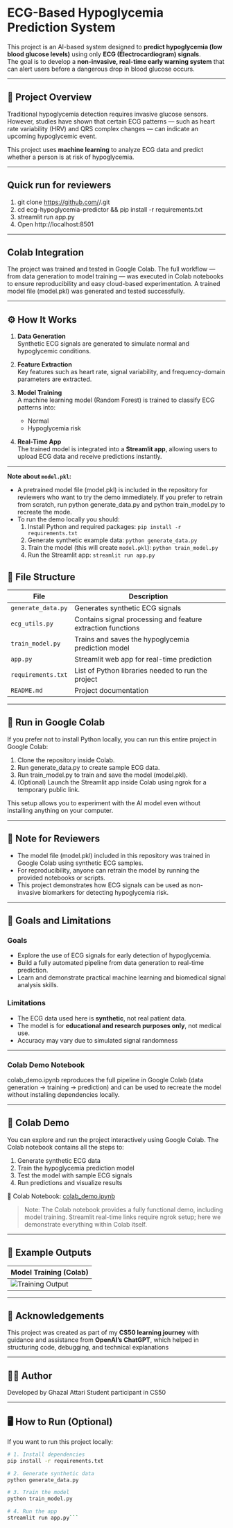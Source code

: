 # ECG-Based Hypoglycemia Prediction System

This project is an AI-based system designed to **predict hypoglycemia (low blood glucose levels)** using only **ECG (Electrocardiogram) signals**.  
The goal is to develop a **non-invasive, real-time early warning system** that can alert users before a dangerous drop in blood glucose occurs.

---

## 🧠 Project Overview

Traditional hypoglycemia detection requires invasive glucose sensors.  
However, studies have shown that certain ECG patterns — such as heart rate variability (HRV) and QRS complex changes — can indicate an upcoming hypoglycemic event.

This project uses **machine learning** to analyze ECG data and predict whether a person is at risk of hypoglycemia.

---

## Quick run for reviewers
1. git clone https://github.com/<you>/<repo>.git
2. cd ecg-hypoglycemia-predictor && pip install -r requirements.txt
3. streamlit run app.py
4. Open http://localhost:8501

---

 ## Colab Integration

 The project was trained and tested in Google Colab.
 The full workflow — from data generation to model training — was executed in Colab notebooks to ensure reproducibility and easy cloud-based experimentation.
 A trained model file (model.pkl) was generated and tested successfully.
 
 ---
 
## ⚙️ How It Works

1. **Data Generation**  
   Synthetic ECG signals are generated to simulate normal and hypoglycemic conditions.

2. **Feature Extraction**  
   Key features such as heart rate, signal variability, and frequency-domain parameters are extracted.

3. **Model Training**  
   A machine learning model (Random Forest) is trained to classify ECG patterns into:
   - Normal
   - Hypoglycemia risk

4. **Real-Time App**  
   The trained model is integrated into a **Streamlit app**, allowing users to upload ECG data and receive predictions instantly.

---

**Note about `model.pkl`:**
- A pretrained model file (model.pkl) is included in the repository for reviewers who want to try the demo immediately. If you prefer to retrain from scratch, run python generate_data.py and python train_model.py to recreate the mode.
- To run the demo locally you should:
  1. Install Python and required packages: `pip install -r requirements.txt`
  2. Generate synthetic example data: `python generate_data.py`
  3. Train the model (this will create `model.pkl`): `python train_model.py`
  4. Run the Streamlit app: `streamlit run app.py`

## 🧩 File Structure

| File | Description |
|------|--------------|
| `generate_data.py` | Generates synthetic ECG signals |
| `ecg_utils.py` | Contains signal processing and feature extraction functions |
| `train_model.py` | Trains and saves the hypoglycemia prediction model |
| `app.py` | Streamlit web app for real-time prediction |
| `requirements.txt` | List of Python libraries needed to run the project |
| `README.md` | Project documentation |

---

## 🧪 Run in Google Colab

If you prefer not to install Python locally, you can run this entire project in Google Colab:

1. Clone the repository inside Colab.
2. Run generate_data.py to create sample ECG data.
3. Run train_model.py to train and save the model (model.pkl).
4. (Optional) Launch the Streamlit app inside Colab using ngrok for a temporary public link.

This setup allows you to experiment with the AI model even without installing anything on your computer.

---

## 📁 Note for Reviewers

* The model file (model.pkl) included in this repository was trained in Google Colab using synthetic ECG samples.
* For reproducibility, anyone can retrain the model by running the provided notebooks or scripts.
* This project demonstrates how ECG signals can be used as non-invasive biomarkers for detecting hypoglycemia risk.

---

## 🎯 Goals and Limitations

### Goals

* Explore the use of ECG signals for early detection of hypoglycemia.
* Build a fully automated pipeline from data generation to real-time prediction.
* Learn and demonstrate practical machine learning and biomedical signal analysis skills.

### Limitations

* The ECG data used here is **synthetic**, not real patient data.
* The model is for **educational and research purposes only**, not medical use.
* Accuracy may vary due to simulated signal randomness

---

### Colab Demo Notebook
colab_demo.ipynb reproduces the full pipeline in Google Colab (data generation → training → prediction) and can be used to recreate the model without installing dependencies locally.

---

## 🧪 Colab Demo
You can explore and run the project interactively using Google Colab. The Colab notebook contains all the steps to:

1. Generate synthetic ECG data
2. Train the hypoglycemia prediction model
3. Test the model with sample ECG signals
4. Run predictions and visualize results

📓 Colab Notebook:
[colab_demo.ipynb](colab_demo.ipynb)

> Note: The Colab notebook provides a fully functional demo, including model training. Streamlit real-time links require ngrok setup; here we demonstrate everything within Colab itself.

---

## 📸 Example Outputs

| Model Training (Colab) | 
|------------------------|
| ![Training Output](assets/training_output.png.jpg) |

---

## 🙏 Acknowledgements

This project was created as part of my **CS50 learning journey** with guidance and assistance from **OpenAI’s ChatGPT**,
which helped in structuring code, debugging, and technical explanations

---

## 👩‍💻 Author
Developed by Ghazal Attari
Student participant in CS50

---

## 🖥️ How to Run (Optional)

If you want to run this project locally:

```bash
# 1. Install dependencies
pip install -r requirements.txt

# 2. Generate synthetic data
python generate_data.py

# 3. Train the model
python train_model.py

# 4. Run the app
streamlit run app.py```


